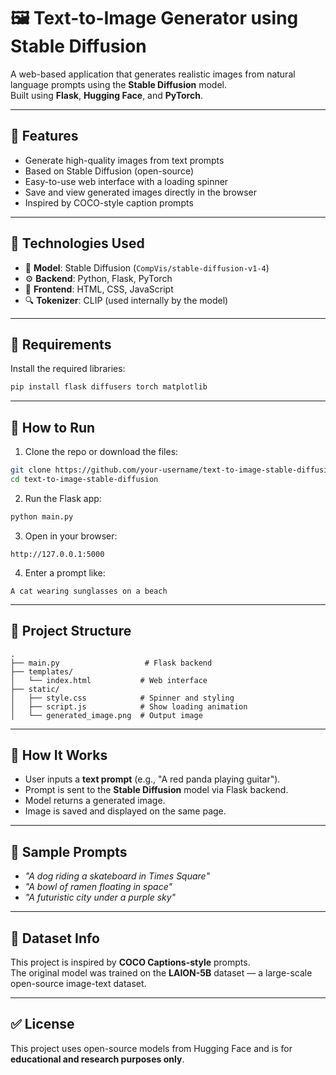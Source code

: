 # 🖼️ Text-to-Image Generator using Stable Diffusion

A web-based application that generates realistic images from natural language prompts using the **Stable Diffusion** model.  
Built using **Flask**, **Hugging Face**, and **PyTorch**.

---

## 📌 Features

- Generate high-quality images from text prompts  
- Based on Stable Diffusion (open-source)  
- Easy-to-use web interface with a loading spinner  
- Save and view generated images directly in the browser  
- Inspired by COCO-style caption prompts  

---

## 🧪 Technologies Used

- 🧠 **Model**: Stable Diffusion (`CompVis/stable-diffusion-v1-4`)  
- ⚙️ **Backend**: Python, Flask, PyTorch  
- 🎨 **Frontend**: HTML, CSS, JavaScript  
- 🔍 **Tokenizer**: CLIP (used internally by the model)  

---

## 🧰 Requirements

Install the required libraries:

```bash
pip install flask diffusers torch matplotlib
```

---

## 🚀 How to Run

1. Clone the repo or download the files:

```bash
git clone https://github.com/your-username/text-to-image-stable-diffusion.git
cd text-to-image-stable-diffusion
```

2. Run the Flask app:

```bash
python main.py
```

3. Open in your browser:

```
http://127.0.0.1:5000
```

4. Enter a prompt like:

```
A cat wearing sunglasses on a beach
```

---

## 📂 Project Structure

```
.
├── main.py                   # Flask backend
├── templates/
│   └── index.html           # Web interface
├── static/
│   ├── style.css            # Spinner and styling
│   ├── script.js            # Show loading animation
│   └── generated_image.png  # Output image
```

---

## 🧠 How It Works

- User inputs a **text prompt** (e.g., "A red panda playing guitar").
- Prompt is sent to the **Stable Diffusion** model via Flask backend.
- Model returns a generated image.
- Image is saved and displayed on the same page.

---

## 📸 Sample Prompts

- *"A dog riding a skateboard in Times Square"*  
- *"A bowl of ramen floating in space"*  
- *"A futuristic city under a purple sky"*

---

## 📘 Dataset Info

This project is inspired by **COCO Captions-style** prompts.  
The original model was trained on the **LAION-5B** dataset — a large-scale open-source image-text dataset.

---

## ✅ License

This project uses open-source models from Hugging Face and is for **educational and research purposes only**.

